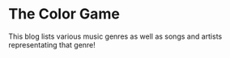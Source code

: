# The Color Game

This blog lists various music genres as well as songs and artists representating that genre!